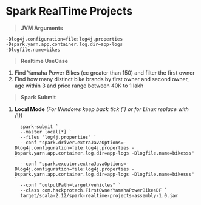 # Spark RealTime Projects

> **JVM Arguments** 

```
-Dlog4j.configuration=file:log4j.properties
-Dspark.yarn.app.container.log.dir=app-logs
-Dlogfile.name=bikes
```

> **Realtime UseCase** 

1. Find Yamaha Power Bikes (cc greater than 150) and filter the first owner
2. Find how many distinct bike brands by first owner and second owner, age within 3 and price range between 40K to 1 lakh
 

> **Spark Submit** 
 
 1. **Local Mode** *(For Windows keep back tick (`) or for Linux replace with (\\))*
 
      ```
        spark-submit `
        --master local[*] `
        --files "log4j.properties" `
        --conf "spark.driver.extraJavaOptions=-Dlog4j.configuration=file:log4j.properties -Dspark.yarn.app.container.log.dir=app-logs -Dlogfile.name=bikesss" `
        --conf "spark.excutor.extraJavaOptions=-Dlog4j.configuration=file:log4j.properties -Dspark.yarn.app.container.log.dir=app-logs -Dlogfile.name=bikesss" `
        --conf "outputPath=target/vehicles" `
        --class com.hackprotech.FirstOwnerYamahaPowerBikesDF `
        target/scala-2.12/spark-realtime-projects-assembly-1.0.jar
      ```

